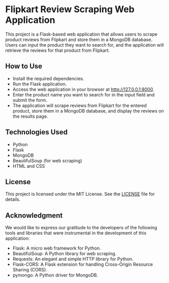# Flipkart Review Scraping Web Application

This project is a Flask-based web application that allows users to scrape product reviews from Flipkart and store them in a MongoDB database. Users can input the product they want to search for, and the application will retrieve the reviews for that product from Flipkart.

## How to Use

- Install the required dependencies.
- Run the Flask application.
- Access the web application in your browser at http://127.0.0.1:8000.
- Enter the product name you want to search for in the input field and submit the form.
- The application will scrape reviews from Flipkart for the entered product, store them in a MongoDB database, and display the reviews on the results page.

## Technologies Used
- Python
- Flask
- MongoDB
- BeautifulSoup (for web scraping)
- HTML and CSS

## License
This project is licensed under the MIT License. See the [LICENSE](LICENSE) file for details.

## Acknowledgment
We would like to express our gratitude to the developers of the following tools and libraries that were instrumental in the development of this application:

- Flask: A micro web framework for Python.
- BeautifulSoup: A Python library for web scraping.
- Requests: An elegant and simple HTTP library for Python.
- Flask-CORS: A Flask extension for handling Cross-Origin Resource Sharing (CORS).
- pymongo: A Python driver for MongoDB.

